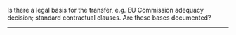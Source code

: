 Is there a legal basis for the transfer, e.g. EU Commission adequacy decision; standard contractual clauses. Are these bases documented?

---

